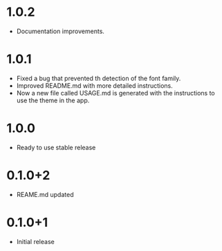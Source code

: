 # 1.0.2

- Documentation improvements.

# 1.0.1

- Fixed a bug that prevented th detection of the font family.
- Improved README.md with more detailed instructions.
- Now a new file called USAGE.md is generated with the instructions to use the theme in the app.

# 1.0.0

- Ready to use stable release

# 0.1.0+2

- REAME.md updated

# 0.1.0+1

- Initial release
